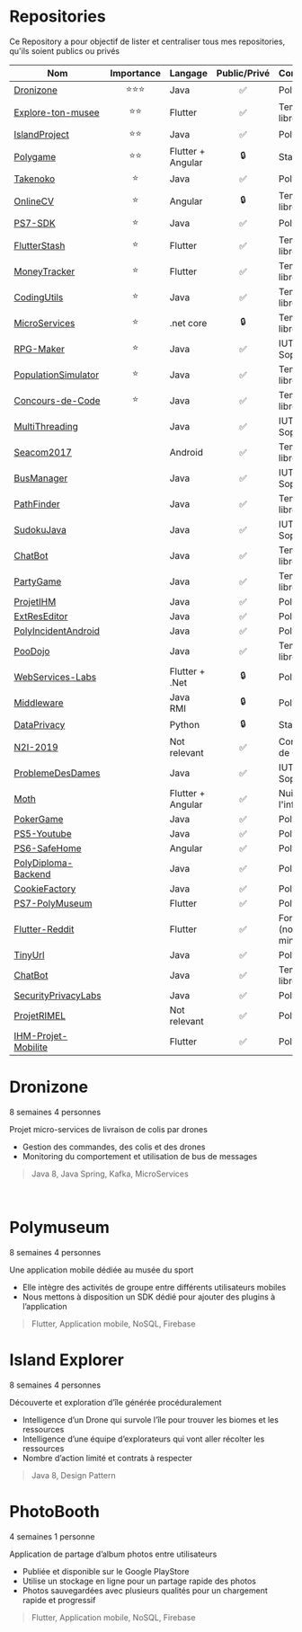 # Repositories

Ce Repository a pour objectif de lister et centraliser tous mes repositories, qu'ils soient publics ou privés


| Nom                                                                     |     Importance     | Langage           |    Public/Privé    | Contexte          |
| ----------------------------------------------------------------------- |:------------------:| ----------------- |:------------------:|:----------------- |
| [Dronizone](https://github.com/AlexBolot/Dronizone)                     | :star::star::star: | Java              | :white_check_mark: | Polytech          |
| [Explore-ton-musee](https://github.com/AlexBolot/Explore-ton-musee)     |    :star::star:    | Flutter           | :white_check_mark: | Temps libre       |
| [IslandProject](https://github.com/AlexBolot/IslandProject)             |    :star::star:    | Java              | :white_check_mark: | Polytech          |
| [Polygame](https://github.com/AlexBolot/Polygame)                       |    :star::star:    | Flutter + Angular |       :lock:       | Stage 3A          |
| [Takenoko](https://github.com/AlexBolot/Takenoko)                       |       :star:       | Java              | :white_check_mark: | Polytech          |
| [OnlineCV](https://github.com/AlexBolot/OnlineCV)                       |       :star:       | Angular           |       :lock:       | Temps libre       |
| [PS7-SDK](https://github.com/AlexBolot/PS7-SDK)                         |       :star:       | Java              | :white_check_mark: | Polytech          |
| [FlutterStash](https://github.com/AlexBolot/FlutterStash)               |       :star:       | Flutter           | :white_check_mark: | Temps libre       |
| [MoneyTracker](https://github.com/AlexBolot/MoneyTracker)               |       :star:       | Flutter           | :white_check_mark: | Temps libre       |
| [CodingUtils](https://github.com/AlexBolot/CodingUtils)                 |       :star:       | Java              | :white_check_mark: | Temps libre       |
| [MicroServices](https://github.com/AlexBolot/MicroServices)             |       :star:       | .net core         |       :lock:       | Temps libre       |
| [RPG-Maker](https://github.com/AlexBolot/RPG-Maker)                     |       :star:       | Java              | :white_check_mark: | IUT Nice Sophia   |
| [PopulationSimulator](https://github.com/AlexBolot/PopulationSimulator) |       :star:       | Java              | :white_check_mark: | Temps libre       |
| [Concours-de-Code](https://github.com/AlexBolot/Concours-de-Code)       |       :star:       | Java              | :white_check_mark: | Temps libre       |
| [MultiThreading](https://github.com/AlexBolot/MultiThreading)           |                    | Java              | :white_check_mark: | IUT Nice Sophia   |
| [Seacom2017](https://github.com/AlexBolot/Seacom2017)                   |                    | Android           | :white_check_mark: | Temps libre       |
| [BusManager](https://github.com/AlexBolot/BusManager)                   |                    | Java              | :white_check_mark: | IUT Nice Sophia   |
| [PathFinder](https://github.com/AlexBolot/PathFinder)                   |                    | Java              | :white_check_mark: | Temps libre       |
| [SudokuJava](https://github.com/AlexBolot/SudokuJava)                   |                    | Java              | :white_check_mark: | IUT Nice Sophia   |
| [ChatBot](https://github.com/AlexBolot/ChatBot)                         |                    | Java              | :white_check_mark: | Temps libre       |
| [PartyGame](https://github.com/AlexBolot/PartyGame)                     |                    | Java              | :white_check_mark: | Temps libre       |
| [ProjetIHM](https://github.com/AlexBolot/ProjetIHM)                     |                    | Java              | :white_check_mark: | Polytech          |
| [ExtResEditor](https://github.com/AlexBolot/ExtResEditor)               |                    | Java              | :white_check_mark: | Polytech          |
| [PolyIncidentAndroid](https://github.com/AlexBolot/PolyIncidentAndroid) |                    | Java              | :white_check_mark: | Polytech          |
| [PooDojo](https://github.com/AlexBolot/PooDojo)                         |                    | Java              | :white_check_mark: | Temps libre       |
| [WebServices-Labs](https://github.com/AlexBolot/WebServices-Labs)       |                    | Flutter + .Net    |       :lock:       | Polytech          |
| [Middleware](https://github.com/AlexBolot/Middleware)                   |                    | Java RMI          |       :lock:       | Polytech          |
| [DataPrivacy](https://github.com/AlexBolot/DataPrivacy)                 |                    | Python            |       :lock:       | Stage             |
| [N2I-2019](https://github.com/AlexBolot/N2I-2019)                       |                    | Not relevant      | :white_check_mark: | Concours de Code  |
| [ProblemeDesDames](https://github.com/AlexBolot/ProblemeDesDames)       |                    | Java              | :white_check_mark: | IUT Nice Sophia   |
| [Moth](https://github.com/AlexBolot/Moth)                               |                    | Flutter + Angular | :white_check_mark: | Nuit de l'info    |
| [PokerGame](https://github.com/AlexBolot/PokerGame)                     |                    | Java              | :white_check_mark: | Polytech          |
| [PS5-Youtube](https://github.com/AlexBolot/PS5-Youtube)                 |                    | Java              | :white_check_mark: | Polytech          |
| [PS6-SafeHome](https://github.com/AlexBolot/PS6-SafeHome)               |                    | Angular           | :white_check_mark: | Polytech          |
| [PolyDiploma-Backend](https://github.com/AlexBolot/PolyDiploma-Backend) |                    | Java              | :white_check_mark: | Polytech          |
| [CookieFactory](https://github.com/AlexBolot/CookieFactory)             |                    | Java              | :white_check_mark: | Polytech          |
| [PS7-PolyMuseum](https://github.com/AlexBolot/PS7-PolyMuseum)           |                    | Flutter           | :white_check_mark: | Polytech          |
| [Flutter-Reddit](https://github.com/AlexBolot/Flutter-Reddit)           |                    | Flutter           | :white_check_mark: | Forked (not mine) |
| [TinyUrl](https://github.com/AlexBolot/TinyUrl)                         |                    | Java              | :white_check_mark: | Polytech          |
| [ChatBot](https://github.com/AlexBolot/ChatBot)                         |                    | Java              | :white_check_mark: | Temps libre       |
| [SecurityPrivacyLabs](https://github.com/AlexBolot/SecurityPrivacyLabs) |                    | Java              | :white_check_mark: | Polytech          |
| [ProjetRIMEL](https://github.com/AlexBolot/ProjetRIMEL)                 |                    | Not relevant      | :white_check_mark: | Polytech          |
| [IHM-Projet-Mobilite](https://github.com/AlexBolot/IHM-Projet-Mobilite) |                    | Flutter           | :white_check_mark: | Polytech          |
    

# Dronizone
<i class="fa fa-clock-o"></i> 8 semaines
<i class="fa fa-group"></i> 4 personnes

Projet micro-services de livraison de colis par drones
- Gestion des commandes, des colis et des drones
- Monitoring du comportement et utilisation de bus de messages

> Java 8, Java Spring, Kafka, MicroServices

<br>

# Polymuseum
<i class="fa fa-clock-o"></i> 8 semaines
<i class="fa fa-group"></i> 4 personnes

Une application mobile dédiée au musée du sport
- Elle intègre des activités de groupe entre différents utilisateurs mobiles
- Nous mettons à disposition un SDK dédié pour ajouter des plugins à l’application

> Flutter, Application mobile, NoSQL, Firebase
 
# Island Explorer
<i class="fa fa-clock-o"></i> 8 semaines
<i class="fa fa-group"></i> 4 personnes

Découverte et exploration d’île générée procéduralement
- Intelligence d’un Drone qui survole l’île pour trouver les biomes et les ressources
- Intelligence d’une équipe d’explorateurs qui vont aller récolter les ressources
- Nombre d’action limité et contrats à respecter

> Java 8, Design Pattern

# PhotoBooth
<i class="fa fa-clock-o"></i> 4 semaines
<i class="fa fa-user"></i> 1 personne

Application de partage d’album photos entre utilisateurs
- Publiée et disponible sur le Google PlayStore
- Utilise un stockage en ligne pour un partage rapide des photos
- Photos sauvegardées avec plusieurs qualités pour un chargement rapide et progressif

> Flutter, Application mobile, NoSQL, Firebase
